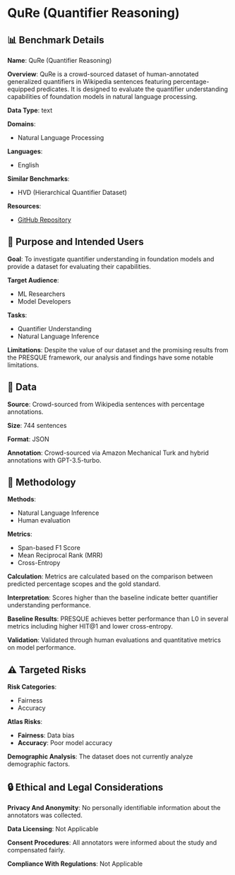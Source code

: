 # QuRe (Quantifier Reasoning)

## 📊 Benchmark Details

**Name**: QuRe (Quantifier Reasoning)

**Overview**: QuRe is a crowd-sourced dataset of human-annotated generalized quantifiers in Wikipedia sentences featuring percentage-equipped predicates. It is designed to evaluate the quantifier understanding capabilities of foundation models in natural language processing.

**Data Type**: text

**Domains**:
- Natural Language Processing

**Languages**:
- English

**Similar Benchmarks**:
- HVD (Hierarchical Quantifier Dataset)

**Resources**:
- [GitHub Repository](https://github.com/Nativeatom/PRESQUE)

## 🎯 Purpose and Intended Users

**Goal**: To investigate quantifier understanding in foundation models and provide a dataset for evaluating their capabilities.

**Target Audience**:
- ML Researchers
- Model Developers

**Tasks**:
- Quantifier Understanding
- Natural Language Inference

**Limitations**: Despite the value of our dataset and the promising results from the PRESQUE framework, our analysis and findings have some notable limitations.

## 💾 Data

**Source**: Crowd-sourced from Wikipedia sentences with percentage annotations.

**Size**: 744 sentences

**Format**: JSON

**Annotation**: Crowd-sourced via Amazon Mechanical Turk and hybrid annotations with GPT-3.5-turbo.

## 🔬 Methodology

**Methods**:
- Natural Language Inference
- Human evaluation

**Metrics**:
- Span-based F1 Score
- Mean Reciprocal Rank (MRR)
- Cross-Entropy

**Calculation**: Metrics are calculated based on the comparison between predicted percentage scopes and the gold standard.

**Interpretation**: Scores higher than the baseline indicate better quantifier understanding performance.

**Baseline Results**: PRESQUE achieves better performance than L0 in several metrics including higher HIT@1 and lower cross-entropy.

**Validation**: Validated through human evaluations and quantitative metrics on model performance.

## ⚠️ Targeted Risks

**Risk Categories**:
- Fairness
- Accuracy

**Atlas Risks**:
- **Fairness**: Data bias
- **Accuracy**: Poor model accuracy

**Demographic Analysis**: The dataset does not currently analyze demographic factors.

## 🔒 Ethical and Legal Considerations

**Privacy And Anonymity**: No personally identifiable information about the annotators was collected.

**Data Licensing**: Not Applicable

**Consent Procedures**: All annotators were informed about the study and compensated fairly.

**Compliance With Regulations**: Not Applicable
